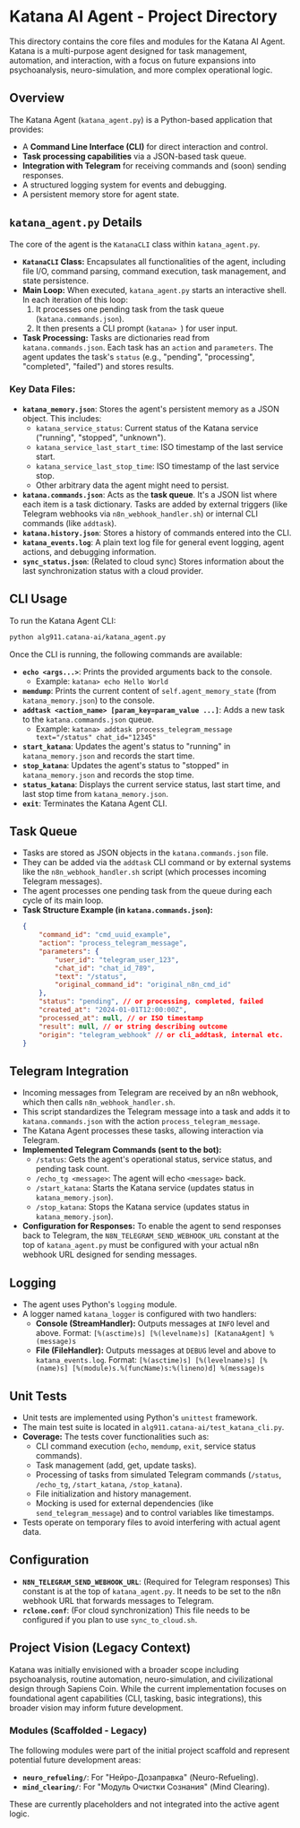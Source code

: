 # Katana AI Agent - Project Directory

This directory contains the core files and modules for the Katana AI Agent.
Katana is a multi-purpose agent designed for task management, automation, and interaction, with a focus on future expansions into psychoanalysis, neuro-simulation, and more complex operational logic.

## Overview

The Katana Agent (`katana_agent.py`) is a Python-based application that provides:
- A **Command Line Interface (CLI)** for direct interaction and control.
- **Task processing capabilities** via a JSON-based task queue.
- **Integration with Telegram** for receiving commands and (soon) sending responses.
- A structured logging system for events and debugging.
- A persistent memory store for agent state.

## `katana_agent.py` Details

The core of the agent is the `KatanaCLI` class within `katana_agent.py`.

-   **`KatanaCLI` Class:** Encapsulates all functionalities of the agent, including file I/O, command parsing, command execution, task management, and state persistence.
-   **Main Loop:** When executed, `katana_agent.py` starts an interactive shell. In each iteration of this loop:
    1.  It processes one pending task from the task queue (`katana.commands.json`).
    2.  It then presents a CLI prompt (`katana> `) for user input.
-   **Task Processing:** Tasks are dictionaries read from `katana.commands.json`. Each task has an `action` and `parameters`. The agent updates the task's `status` (e.g., "pending", "processing", "completed", "failed") and stores results.

### Key Data Files:

-   **`katana_memory.json`**: Stores the agent's persistent memory as a JSON object. This includes:
    -   `katana_service_status`: Current status of the Katana service ("running", "stopped", "unknown").
    -   `katana_service_last_start_time`: ISO timestamp of the last service start.
    -   `katana_service_last_stop_time`: ISO timestamp of the last service stop.
    -   Other arbitrary data the agent might need to persist.
-   **`katana.commands.json`**: Acts as the **task queue**. It's a JSON list where each item is a task dictionary. Tasks are added by external triggers (like Telegram webhooks via `n8n_webhook_handler.sh`) or internal CLI commands (like `addtask`).
-   **`katana.history.json`**: Stores a history of commands entered into the CLI.
-   **`katana_events.log`**: A plain text log file for general event logging, agent actions, and debugging information.
-   **`sync_status.json`**: (Related to cloud sync) Stores information about the last synchronization status with a cloud provider.

## CLI Usage

To run the Katana Agent CLI:
```bash
python alg911.catana-ai/katana_agent.py
```

Once the CLI is running, the following commands are available:

-   **`echo <args...>`**: Prints the provided arguments back to the console.
    -   Example: `katana> echo Hello World`
-   **`memdump`**: Prints the current content of `self.agent_memory_state` (from `katana_memory.json`) to the console.
-   **`addtask <action_name> [param_key=param_value ...]`**: Adds a new task to the `katana.commands.json` queue.
    -   Example: `katana> addtask process_telegram_message text="/status" chat_id="12345"`
-   **`start_katana`**: Updates the agent's status to "running" in `katana_memory.json` and records the start time.
-   **`stop_katana`**: Updates the agent's status to "stopped" in `katana_memory.json` and records the stop time.
-   **`status_katana`**: Displays the current service status, last start time, and last stop time from `katana_memory.json`.
-   **`exit`**: Terminates the Katana Agent CLI.

## Task Queue

-   Tasks are stored as JSON objects in the `katana.commands.json` file.
-   They can be added via the `addtask` CLI command or by external systems like the `n8n_webhook_handler.sh` script (which processes incoming Telegram messages).
-   The agent processes one pending task from the queue during each cycle of its main loop.
-   **Task Structure Example (in `katana.commands.json`):**
    ```json
    {
        "command_id": "cmd_uuid_example",
        "action": "process_telegram_message",
        "parameters": {
            "user_id": "telegram_user_123",
            "chat_id": "chat_id_789",
            "text": "/status",
            "original_command_id": "original_n8n_cmd_id"
        },
        "status": "pending", // or processing, completed, failed
        "created_at": "2024-01-01T12:00:00Z",
        "processed_at": null, // or ISO timestamp
        "result": null, // or string describing outcome
        "origin": "telegram_webhook" // or cli_addtask, internal etc.
    }
    ```

## Telegram Integration

-   Incoming messages from Telegram are received by an n8n webhook, which then calls `n8n_webhook_handler.sh`.
-   This script standardizes the Telegram message into a task and adds it to `katana.commands.json` with the action `process_telegram_message`.
-   The Katana Agent processes these tasks, allowing interaction via Telegram.
-   **Implemented Telegram Commands (sent to the bot):**
    -   `/status`: Gets the agent's operational status, service status, and pending task count.
    -   `/echo_tg <message>`: The agent will echo `<message>` back.
    -   `/start_katana`: Starts the Katana service (updates status in `katana_memory.json`).
    -   `/stop_katana`: Stops the Katana service (updates status in `katana_memory.json`).
-   **Configuration for Responses:** To enable the agent to send responses back to Telegram, the `N8N_TELEGRAM_SEND_WEBHOOK_URL` constant at the top of `katana_agent.py` must be configured with your actual n8n webhook URL designed for sending messages.

## Logging

-   The agent uses Python's `logging` module.
-   A logger named `katana_logger` is configured with two handlers:
    -   **Console (StreamHandler):** Outputs messages at `INFO` level and above. Format: `[%(asctime)s] [%(levelname)s] [KatanaAgent] %(message)s`
    -   **File (FileHandler):** Outputs messages at `DEBUG` level and above to `katana_events.log`. Format: `[%(asctime)s] [%(levelname)s] [%(name)s] [%(module)s.%(funcName)s:%(lineno)d] %(message)s`

## Unit Tests

-   Unit tests are implemented using Python's `unittest` framework.
-   The main test suite is located in `alg911.catana-ai/test_katana_cli.py`.
-   **Coverage:** The tests cover functionalities such as:
    -   CLI command execution (`echo`, `memdump`, `exit`, service status commands).
    -   Task management (add, get, update tasks).
    -   Processing of tasks from simulated Telegram commands (`/status`, `/echo_tg`, `/start_katana`, `/stop_katana`).
    -   File initialization and history management.
    -   Mocking is used for external dependencies (like `send_telegram_message`) and to control variables like timestamps.
-   Tests operate on temporary files to avoid interfering with actual agent data.

## Configuration

-   **`N8N_TELEGRAM_SEND_WEBHOOK_URL`**: (Required for Telegram responses) This constant is at the top of `katana_agent.py`. It needs to be set to the n8n webhook URL that forwards messages to Telegram.
-   **`rclone.conf`**: (For cloud synchronization) This file needs to be configured if you plan to use `sync_to_cloud.sh`.

## Project Vision (Legacy Context)

Katana was initially envisioned with a broader scope including psychoanalysis, routine automation, neuro-simulation, and civilizational design through Sapiens Coin. While the current implementation focuses on foundational agent capabilities (CLI, tasking, basic integrations), this broader vision may inform future development.

### Modules (Scaffolded - Legacy)

The following modules were part of the initial project scaffold and represent potential future development areas:
- **`neuro_refueling/`**: For "Нейро-Дозаправка" (Neuro-Refueling).
- **`mind_clearing/`**: For "Модуль Очистки Сознания" (Mind Clearing).

These are currently placeholders and not integrated into the active agent logic.
```
